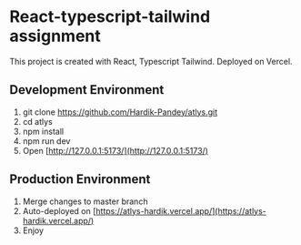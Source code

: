 # React-typescript-tailwind assignment
This project is created with React, Typescript Tailwind. Deployed on Vercel.

## Development Environment
1. git clone https://github.com/Hardik-Pandey/atlys.git
2. cd atlys
3. npm install
4. npm run dev
5. Open [http://127.0.0.1:5173/](http://127.0.0.1:5173/)

## Production Environment
1. Merge changes to master branch
2. Auto-deployed on [https://atlys-hardik.vercel.app/](https://atlys-hardik.vercel.app/)
3. Enjoy
